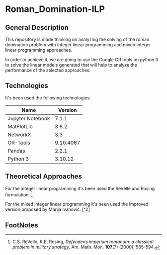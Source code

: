 Roman_Domination-ILP
===

General Description
---
This repository is made thinking on analyzing the solving of the roman domination problem with integer linear programming and mixed integer linear programming approaches. 
<p>
In order to achieve it, we are going to use the Google OR tools on python 3 to solve the linear models generated that will help to analyze the performance of the selected approaches.


Technologies
---

It's been used the following technologies:

|Name|Version|
|---|---|
|Jupyter Notebook|7.1.1|
|MatPlotLib|3.8.2|
|NetworkX|3.3|
|OR-Tools|9.10.4067|
|Pandas|2.2.1|
|Python 3|3.10.12|

Theoretical Approaches
---

For the integer linear programming it's been used the ReVelle and Rosing formulation. [^1]
<p> 
For the mixed integer linear programming it's been used the improved version proposed by Marija Ivanovic. [^2]

FootNotes
---

[^1]: C.S. ReVelle, K.E. Rosing, *Defendens imperium romanum: a classical problem in military strategy*, Am. Math. Mon. **107**(7) (2000), 585-594.

[^2]: M. Ivanovic, *Improved mixed integer linear programming formulations for roman domination problem*.